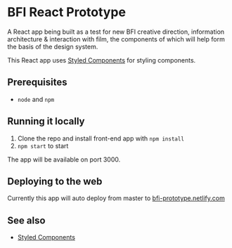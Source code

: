 # BFI React Prototype

A React app being built as a test for new BFI creative direction, information architecture & interaction with film, the components of which will help form the basis of the design system. 

This React app uses [Styled Components](https://www.styled-components.com/) for styling components.

## Prerequisites

- `node` and `npm`

## Running it locally

1. Clone the repo and install front-end app with `npm install`
2. `npm start` to start

The app will be available on port 3000.

## Deploying to the web

Currently this app will auto deploy from master to [bfi-prototype.netlify.com](bfi-prototype.netlify.com)

## See also

- [Styled Components](https://www.styled-components.com/)

